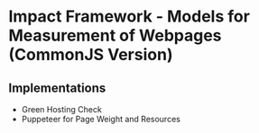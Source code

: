 # Impact Framework - Models for Measurement of Webpages (CommonJS Version)

## Implementations

- Green Hosting Check
- Puppeteer for Page Weight and Resources
